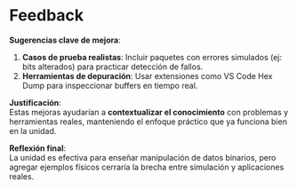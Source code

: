 # Feedback

**Sugerencias clave de mejora**:  
1. **Casos de prueba realistas**: Incluir paquetes con errores simulados (ej: bits alterados) para practicar detección de fallos.  
2. **Herramientas de depuración**: Usar extensiones como VS Code Hex Dump para inspeccionar buffers en tiempo real.  

**Justificación**:  
Estas mejoras ayudarían a **contextualizar el conocimiento** con problemas y herramientas reales, manteniendo el enfoque práctico que ya funciona bien en la unidad.  

**Reflexión final**:  
La unidad es efectiva para enseñar manipulación de datos binarios, pero agregar ejemplos físicos cerraría la brecha entre simulación y aplicaciones reales. 
